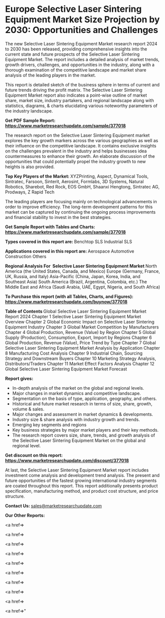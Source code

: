 # Europe Selective Laser Sintering Equipment Market Size Projection by 2030: Opportunities and Challenges

The new Selective Laser Sintering Equipment Market research report 2024 to 2030 has been released, providing comprehensive insights into the current state and future prospects of the Selective Laser Sintering Equipment Market. The report includes a detailed analysis of market trends, growth drivers, challenges, and opportunities in the industry, along with a thorough examination of the competitive landscape and market share analysis of the leading players in the market.

This report is detailed sketch of the business sphere in terms of current and future trends driving the profit matrix. The Selective Laser Sintering Equipment Market report also indicates a point-wise outline of market share, market size, industry partakers, and regional landscape along with statistics, diagrams, &amp; charts elucidating various noteworthy parameters of the industry landscape.

<strong><b>Get PDF Sample Report: <a href=https://www.marketresearchupdate.com/sample/377018>https://www.marketresearchupdate.com/sample/377018</a></b></strong>

The research report on the Selective Laser Sintering Equipment market explores the key growth markers across the various geographies as well as their influence on the competitive landscape. It contains exclusive insights on the challenges prevalent in the industry and helps businesses idea countermeasures to enhance their growth. An elaborate discussion of the opportunities that could potentially propel the industry growth to new heights is also provided.

<strong><b>Top Key Players of the Market:
</b></strong>XYZPrinting, Aspect, Dynamical Tools, Sintratec, Farsoon, Sinterit, Aerosint, Formlabs, 3D Systems, Natural Robotics, Sharebot, Red Rock, EOS GmbH, Shaanxi Hengtong, Sintratec AG, Prodways, Z Rapid Tech<strong><b>
</b></strong>

The leading players are focusing mainly on technological advancements in order to improve efficiency. The long-term development patterns for this market can be captured by continuing the ongoing process improvements and financial stability to invest in the best strategies.

<strong><b>Get Sample Report with Tables and Charts: <a href=https://www.marketresearchupdate.com/sample/377018>https://www.marketresearchupdate.com/sample/377018</a></b></strong>

<strong><b>Types covered in this report are:
</b></strong>Benchtop SLS
Industrial SLS<strong><b>
</b></strong>

<strong><b>Applications covered in this report are:
</b></strong>Aerospace
Automotive
Construction
Others<strong><b>
</b></strong>

<strong><b>Regional Analysis For  Selective Laser Sintering Equipment Market</b></strong><strong><b>
</b></strong>North America (the United States, Canada, and Mexico)
Europe (Germany, France, UK, Russia, and Italy)
Asia-Pacific (China, Japan, Korea, India, and Southeast Asia)
South America (Brazil, Argentina, Colombia, etc.)
The Middle East and Africa (Saudi Arabia, UAE, Egypt, Nigeria, and South Africa)

<strong><b>To Purchase this report (with all Tables, Charts, and Figures): <a href=https://www.marketresearchupdate.com/buynow/377018>https://www.marketresearchupdate.com/buynow/377018</a></b></strong>

<strong><b>Table of Contents</b></strong><strong><b>
</b></strong>Global Selective Laser Sintering Equipment Market Report 2024
Chapter 1 Selective Laser Sintering Equipment Market Overview
Chapter 2 Global Economic Impact on Selective Laser Sintering Equipment Industry
Chapter 3 Global Market Competition by Manufacturers
Chapter 4 Global Production, Revenue (Value) by Region
Chapter 5 Global Supply (Production), Consumption, Export, Import by Regions
Chapter 6 Global Production, Revenue (Value), Price Trend by Type
Chapter 7 Global Selective Laser Sintering Equipment Market Analysis by Application
Chapter 8 Manufacturing Cost Analysis
Chapter 9 Industrial Chain, Sourcing Strategy and Downstream Buyers
Chapter 10 Marketing Strategy Analysis, Distributors/Traders
Chapter 11 Market Effect Factors Analysis
Chapter 12 Global Selective Laser Sintering Equipment Market Forecast

<strong><b>Report gives:</b></strong>

- In-depth analysis of the market on the global and regional levels.
- Major changes in market dynamics and competitive landscape.
- Segmentation on the basis of type, application, geography, and others.
- Historical and future market research in terms of size, share, growth, volume &amp; sales.
- Major changes and assessment in market dynamics &amp; developments.
- Industry size &amp; share analysis with industry growth and trends.
- Emerging key segments and regions
- Key business strategies by major market players and their key methods.
- The research report covers size, share, trends, and growth analysis of the Selective Laser Sintering Equipment Market on the global and regional level.

<strong><b>Get discount on this report: <a href=https://www.marketresearchupdate.com/discount/377018>https://www.marketresearchupdate.com/discount/377018</a></b></strong>

At last, the Selective Laser Sintering Equipment Market report includes investment come analysis and development trend analysis. The present and future opportunities of the fastest growing international industry segments are coated throughout this report. This report additionally presents product specification, manufacturing method, and product cost structure, and price structure.

<strong><b>Contact Us:
</b></strong>sales@marketresearchupdate.com

<strong>Our Other Reports:</strong>

<a href=></a>

<a href=></a>

<a href=></a>

<a href=></a>

<a href=></a>

<a href=></a>

<a href=></a>

<a href=></a>

<a href=></a>

<a href=></a>"
